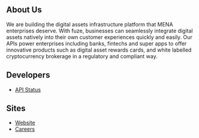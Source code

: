 ## About Us
We are building the digital assets infrastructure platform that MENA enterprises deserve. With fuze, businesses can seamlessly integrate digital assets natively into their own customer experiences quickly and easily. Our APIs power enterprises including banks, fintechs and super apps to offer innovative products such as digital asset rewards cards, and white labelled cryptocurrency brokerage in a regulatory and compliant way.

## Developers
- [API Status](https://status.fuze.finance)

## Sites
- [Website](https://fuze.finance)
- [Careers](https://wellfound.com/company/fuzehq)
